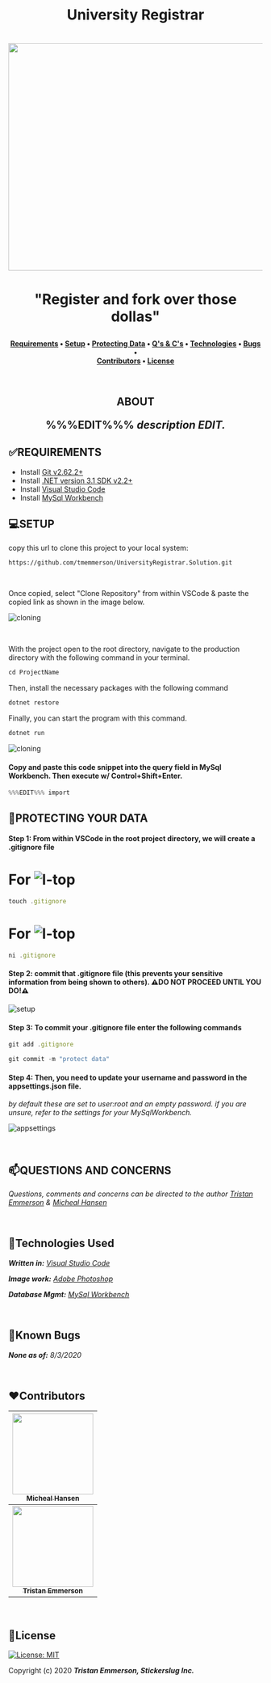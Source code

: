 **<h1 align = "center"> University Registrar**


<h1 align="center">
  <img width="900" height="450" src="https://coding-assets.s3-us-west-2.amazonaws.com/readme_hero_images/UniversityRegistrar.Solution.jpg">
</h1>

**<h1 align="center">"Register and fork over those dollas"**


**<h4 align = "center">
  <a href="#✅requirements">Requirements</a> •
  <a href="#💻setup">Setup</a> •
  <a href="#🔧protecting-your-data">Protecting Data<a> •
  <a href="#📫questions-and-concerns">Q's & C's</a> •
  <a href="#🔧technologies-used">Technologies</a> •
  <a href="#🐛bugs">Bugs</a> •  
  <a href="#❤️contributors">Contributors</a> •
  <a href="#📘license">License</a>**

<br>
<h2 align = "center">

**ABOUT**

</p>

%%%EDIT%%% _description EDIT._


## **✅REQUIREMENTS**

* Install [Git v2.62.2+](https://git-scm.com/downloads/)
* Install [.NET version 3.1 SDK v2.2+](https://dotnet.microsoft.com/download/dotnet-core/2.2)
* Install [Visual Studio Code](https://code.visualstudio.com/)
* Install [MySql Workbench](https://www.mysql.com/products/workbench/)


## **💻SETUP**


copy this url to clone this project to your local system:
```html
https://github.com/tmemmerson/UniversityRegistrar.Solution.git
```

<br>

Once copied, select "Clone Repository" from within VSCode & paste the copied link as shown in the image below.

![cloning](https://coding-assets.s3-us-west-2.amazonaws.com/img/clone-github2.gif "Cloning from Github within VSCode")

<br>

With the project open to the root directory, navigate to the production directory with the following command in your terminal.
```js 
cd ProjectName
```

Then, install the necessary packages with the following command
```js 
dotnet restore 
```

Finally, you can start the program with this command.
```js 
dotnet run 
``` 

![cloning](https://coding-assets.s3-us-west-2.amazonaws.com/img/dotnet-readme.gif "How to clone repo")


#### **Copy and paste this code snippet into the query field in MySql Workbench. Then execute w/ Control+Shift+Enter.**

```cs
%%%EDIT%%% import
```
## **🔧PROTECTING YOUR DATA**

#### **Step 1: From within VSCode in the root project directory, we will create a .gitignore file**

# For ![l-top](https://github.com/ryanoasis/nerd-fonts/wiki/screenshots/v1.0.x/mac-pass-sm.png)
```js 
touch .gitignore 
```

# For ![l-top](https://github.com/ryanoasis/nerd-fonts/wiki/screenshots/v1.0.x/windows-pass-sm.png)

```js 
ni .gitignore 
```

#### Step 2: commit that .gitignore file (this prevents your sensitive information from being shown to others). **⚠️DO NOT PROCEED UNTIL YOU DO!⚠️**

![setup](https://coding-assets.s3-us-west-2.amazonaws.com/img/entity-readme-image.png "Set up instructions")

#### Step 3: **To commit your .gitignore file enter the following commands**

```js
git add .gitignore
```
```js
git commit -m "protect data"
```

#### Step 4: **Then, you need to update your username and password in the appsettings.json file.**

_by default these are set to user:root and an empty password. if you are unsure, refer to the settings for your MySqlWorkbench._

![appsettings](https://coding-assets.s3-us-west-2.amazonaws.com/img/app-settings.png)

<br>

## **📫QUESTIONS AND CONCERNS**

_Questions, comments and concerns can be directed to the author [Tristan Emmerson](tristan@stickerslug.com) & [Micheal Hansen](micheal.hansen@gmail.com)_

<br>

## **🔧Technologies Used**

_**Written in:** [Visual Studio Code](https://code.visualstudio.com/)_

_**Image work:** [Adobe Photoshop](https://www.adobe.com/products/photoshop.html/)_

_**Database Mgmt:** [MySql Workbench](https://www.mysql.com/products/workbench/)_

<br>


## **🐛Known Bugs**

_**None as of:** 8/3/2020_

<br>


## **❤️Contributors**

| [<img src="https://coding-assets.s3-us-west-2.amazonaws.com/micheal-hansen.jpg" width="160px;"/><br /><sub><b>Micheal Hansen</b></sub>](https://www.linkedin.com/in/michealhansen/)<br /> |
| :-----------------------------------------------------------------------------------------------------------------------------------------------------------------: |
| [<img src="https://coding-assets.s3-us-west-2.amazonaws.com/img/tristan_emmerson.jpg" width="160px;"/><br /><sub><b>Tristan Emmerson</b></sub>](https://www.linkedin.com/in/tristan-emmerson/)<br /> |


<br>

## **📘License**
[![License: MIT](https://img.shields.io/badge/License-MIT-yellow.svg)](https://opensource.org/licenses/MIT)

Copyright (c) 2020 **_Tristan Emmerson, Stickerslug Inc._**

